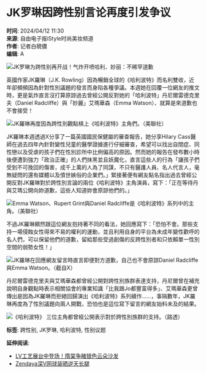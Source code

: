 # JK罗琳因跨性别言论再度引发争议

**时间**: 2024/04/12 11:30  
**来源**: 自由电子报iStyle时尚美妆频道  
**作者**: 记者白硯儂  
**编辑**: A

![JK罗琳为跨性别再开战！气炸开喷哈利、妙丽：不稀罕道歉](https://img.ltn.com.tw/Upload/style/page/2024/04/12/240412-30492-1-Bb6F3.png)

英國作家JK羅琳（J.K. Rowling）因為暢銷全球的《哈利波特》而名利雙收，近年卻頻頻因為針對性別議題的發言而身陷各種爭議。本週她在回覆一位網友的推文時，更是氣炸直言沒打算原諒過去曾經公開反對她的「哈利波特」丹尼爾雷德克里夫（Daniel Radcliffe）與「妙麗」艾瑪華森（Emma Watson）、就算是來道歉也不會接受！

![JK羅琳再度因為跨性別觀點槓上《哈利波特》主角們。（美聯社）](https://img.ltn.com.tw/Upload/style/page/2024/04/12/240412-30492-2-P9JZK.jpg)

JK羅琳本週透過X分享了一篇英國國民保健屬的審查報告，她分享Hilary Cass醫師在過去四年內針對變性兒童的醫學證據進行仔細審查，希望可以找出自閉症、同性戀以及受虐的孩子們在性別診所中比例偏高的原因。然而她的報告在發布數小時後便遭到強力「政治正確」的人們抹黑並且妖魔化，直言這些人的行為「讓孩子們受到不可挽回的傷害，成千上萬的人為了同謀，不只有醫護人員、名人代言人，毫無疑問的還有媒體以及憤世嫉俗的企業們。」緊接著便有網友點名指出過去曾經公開反對JK羅琳對於跨性別言論的兩位《哈利波特》主角演員，寫下：「正在等待丹與艾瑪公開向妳道歉，這些人知道妳會原諒他們的。」

![Emma Watson、Rupert Grint與Daniel Radcliffe是《哈利波特》系列中的主角。（美聯社）](https://img.ltn.com.tw/Upload/style/page/2024/04/12/240412-30492-4-7UYAC.jpg)

不過JK羅琳顯然跟這位網友抱持著不同的看法，她回應寫下：「恐怕不會。那些支持一場侵蝕女性得來不易的權利的運動，並且利用自身的平台為未成年變性歡呼的名人們，可以保留他們的道歉，留給那些受過創傷的反跨性別者和只依賴單一性別空間的弱勢女性！」

![JK羅琳在回應網友留言時直言即便對方道歉，自己也不會原諒Daniel Radcliffe與Emma Watson。（截自X）](https://img.ltn.com.tw/Upload/style/page/2024/04/12/240412-30492-6-wYhuz.jpg)

丹尼爾雷德克里夫與艾瑪華森都曾經公開對跨性別族群表達支持，丹尼爾曾在補充說明自身觀點時表示相關協會的專業知識「比我跟Jo都豐富得多」、艾瑪華森更曾傳出是因為JK羅琳而拒絕回歸演出《哈利波特》系列續作……，事隔數年，JK羅琳再度為了性別議題向兩人開戰，恐怕也是這位寫下留言的網友始料未及的結果。

![《哈利波特》 三位主角都曾經公開表示對於跨性別族群的支持。（路透）](https://img.ltn.com.tw/Upload/style/page/2024/04/12/240412-30492-3-zRnpa.jpg)

**标签**: 跨性别, JK罗琳, 哈利波特, 性别议题

**延伸阅读**:
- [LV工艺展台中登场！隋棠争睹银色云朵沙发](https://istyle.ltn.com.tw/article/30480)
- [Zendaya深V网球装晒逆天长腿](https://istyle.ltn.com.tw/article/30429)